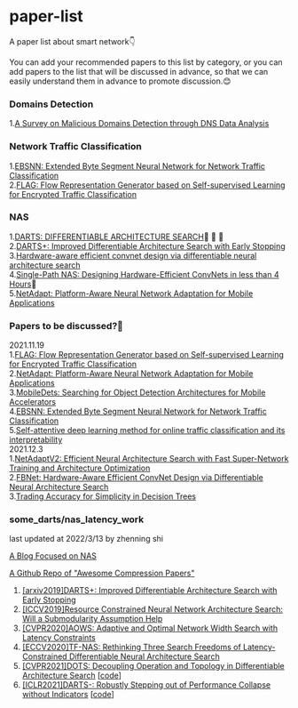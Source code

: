 # paper-list
A paper list about smart network:point_down:

You can add your recommended papers to this list by category, or you can add papers to the list that will be discussed in advance, 
so that we can easily understand them in advance to promote discussion.:blush:
### Domains Detection
1.[A Survey on Malicious Domains Detection through
DNS Data Analysis](https://arxiv.org/abs/1805.08426)
### Network Traffic Classification
1.[EBSNN: Extended Byte Segment Neural Network for Network Traffic Classification](https://ieeexplore.ieee.org/document/9503323)\
2.[FLAG: Flow Representation Generator based on Self-supervised Learning for Encrypted Traffic Classification](https://conferences.sigcomm.org/events/apnet2021/papers/apnet2021-1.pdf)
### NAS
1.[DARTS: DIFFERENTIABLE ARCHITECTURE SEARCH](https://openreview.net/pdf?id=S1eYHoC5FX):star2: :star2: :star2:\
2.[DARTS+: Improved Differentiable Architecture Search with Early Stopping](https://www.weiranhuang.com/publications/pdf/dartsplus2019.pdf)\
3.[Hardware-aware efficient convnet design via differentiable neural architecture search](https://arxiv.org/abs/1812.03443)\
4.[Single-Path NAS: Designing Hardware-Efficient ConvNets in less than 4 Hours](https://arxiv.org/abs/1904.02877):star2:\
5.[NetAdapt: Platform-Aware Neural Network Adaptation for Mobile Applications](https://www.researchgate.net/publication/324435700_NetAdapt_Platform-Aware_Neural_Network_Adaptation_for_Mobile_Applications)
### Papers to be discussed?:speech_balloon:
2021.11.19\
1.[FLAG: Flow Representation Generator based on Self-supervised Learning for Encrypted Traffic Classification](https://conferences.sigcomm.org/events/apnet2021/papers/apnet2021-1.pdf)\
2.[NetAdapt: Platform-Aware Neural Network Adaptation for Mobile Applications](https://www.researchgate.net/publication/324435700_NetAdapt_Platform-Aware_Neural_Network_Adaptation_for_Mobile_Applications)\
3.[MobileDets: Searching for Object Detection Architectures for Mobile Accelerators](https://openaccess.thecvf.com/content/CVPR2021/papers/Xiong_MobileDets_Searching_for_Object_Detection_Architectures_for_Mobile_Accelerators_CVPR_2021_paper.pdf)\
4.[EBSNN: Extended Byte Segment Neural Network for Network Traffic Classification](https://ieeexplore.ieee.org/document/9503323)\
5.[Self-attentive deep learning method for online traffic classification and its interpretability](https://www.sciencedirect.com/science/article/pii/S1389128621002930)\
2021.12.3\
1.[NetAdaptV2: Efficient Neural Architecture Search with Fast Super-Network Training and Architecture Optimization](https://openaccess.thecvf.com/content/CVPR2021/papers/Yang_NetAdaptV2_Efficient_Neural_Architecture_Search_With_Fast_Super-Network_Training_and_CVPR_2021_paper.pdf)\
2.[FBNet: Hardware-Aware Efficient ConvNet Design via Differentiable Neural Architecture Search](https://research.fb.com/wp-content/uploads/2019/05/FBNet-Hardware-Aware-Efficient-ConvNet-Design-via-Differentiable-Neural-Architecture-Search.pdf)\
3.[Trading Accuracy for Simplicity in Decision Trees](https://link.springer.com/content/pdf/10.1023%2FA%3A1022685808937.pdf)

### some_darts/nas_latency_work

last updated at 2022/3/13 by zhenning shi

[A Blog Focused on NAS](https://www.cnblogs.com/chenbong/)

[A Github Repo of "Awesome Compression Papers"](https://github.com/chenbong/awesome-compression-papers)

1. [[arxiv2019]DARTS+:  Improved Differentiable Architecture Search with Early Stopping](https://arxiv.org/pdf/1909.06035.pdf)
2. [[ICCV2019]Resource Constrained Neural Network Architecture Search: Will a Submodularity Assumption Help](https://openaccess.thecvf.com/content_ICCV_2019/papers/Xiong_Resource_Constrained_Neural_Network_Architecture_Search_Will_a_Submodularity_Assumption_ICCV_2019_paper.pdf)
3. [[CVPR2020]AOWS: Adaptive and Optimal Network Width Search with Latency Constraints](https://openaccess.thecvf.com/content_CVPR_2020/papers/Berman_AOWS_Adaptive_and_Optimal_Network_Width_Search_With_Latency_Constraints_CVPR_2020_paper.pdf)
4. [[ECCV2020]TF-NAS: Rethinking Three Search Freedoms of Latency-Constrained Differentiable Neural Architecture Search](https://arxiv.org/pdf/2008.05314.pdf)
5. [[CVPR2021]DOTS: Decoupling Operation and Topology in Differentiable Architecture Search](https://openaccess.thecvf.com/content/CVPR2021/papers/Gu_DOTS_Decoupling_Operation_and_Topology_in_Differentiable_Architecture_Search_CVPR_2021_paper.pdf) [[code](https://github.com/guyuchao/DOTS)]
6. [[ICLR2021]DARTS-: Robustly Stepping out of Performance Collapse without Indicators](https://arxiv.org/pdf/2009.01027.pdf?ref=https://githubhelp.com) [[code](https://github.com/Meituan-AutoML/DARTS-)]

